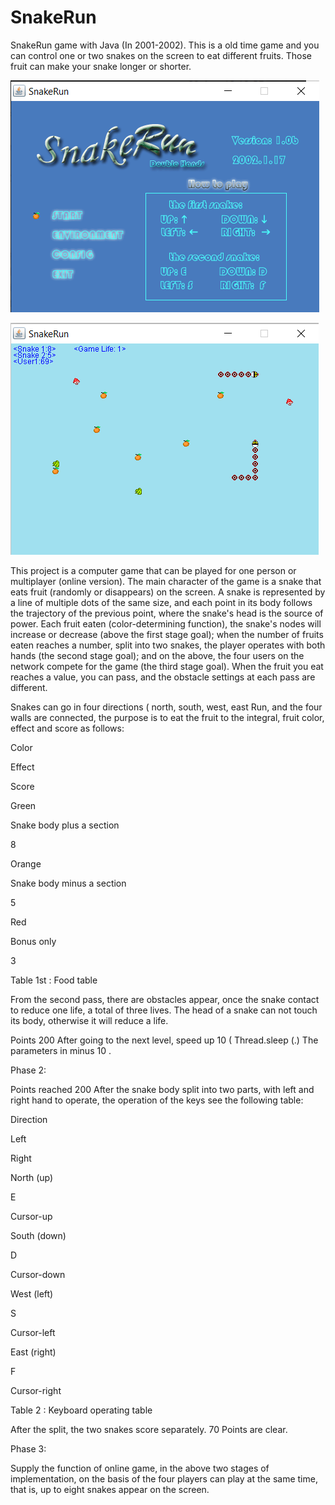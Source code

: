 # SnakeRun
SnakeRun game with Java (In 2001-2002). This is a old time game and you can control one or two snakes on the screen to eat different fruits. Those fruit can make your snake longer or shorter.

![Start Screen](screen01.png "Start Screen")

![Gaming Screen](screen02.png "Gaming Screen")

This project is a computer game that can be played for one person or multiplayer (online version). The main character of the game is a snake that eats fruit (randomly or disappears) on the screen. A snake is represented by a line of multiple dots of the same size, and each point in its body follows the trajectory of the previous point, where the snake's head is the source of power. Each fruit eaten (color-determining function), the snake's nodes will increase or decrease (above the first stage goal); when the number of fruits eaten reaches a number, split into two snakes, the player operates with both hands (the second stage goal); and on the above, the four users on the network compete for the game (the third stage goal). When the fruit you eat reaches a value, you can pass, and the obstacle settings at each pass are different.

Snakes can go in four directions ( north, south, west, east Run, and the four walls are connected, the purpose is to eat the fruit to the integral, fruit color, effect and score as follows:

Color

Effect

Score

Green

Snake body plus a section

8

Orange

Snake body minus a section

5

Red

Bonus only

3

Table 1st : Food table

From the second pass, there are obstacles appear, once the snake contact to reduce one life, a total of three lives. The head of a snake can not touch its body, otherwise it will reduce a life.

Points 200 After going to the next level, speed up 10 ( Thread.sleep (.) The parameters in minus 10 .

Phase 2:

Points reached 200 After the snake body split into two parts, with left and right hand to operate, the operation of the keys see the following table:

Direction

Left

Right

North (up)

E

Cursor-up

South (down)

D

Cursor-down

West (left)

S

Cursor-left

East (right)

F

Cursor-right

Table 2 : Keyboard operating table

After the split, the two snakes score separately. 70 Points are clear.

Phase 3:

Supply the function of online game, in the above two stages of implementation, on the basis of the four players can play at the same time, that is, up to eight snakes appear on the screen.
